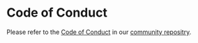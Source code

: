 # Code of Conduct

Please refer to the [Code of Conduct](https://github.com/block-foundation/community/blob/main/CODE_OF_CONDUCT.md) in our [community repositry](https://github.com/block-foundation/community).
